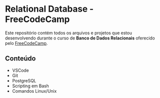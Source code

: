 # Relational Database - FreeCodeCamp

Este repositório contém todos os arquivos e projetos que estou desenvolvendo durante o curso de **Banco de Dados Relacionais** oferecido pelo [FreeCodeCamp](https://www.freecodecamp.org/learn/relational-database/).

## Conteúdo

- VSCode
- Git
- PostgreSQL
- Scripting em Bash
- Comandos Linux/Unix
